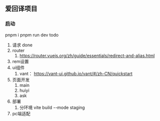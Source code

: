 ## 爱回译项目
### 启动
pnpm i
pnpm run dev
todo
1. 请求 done
2. router 
   1. https://router.vuejs.org/zh/guide/essentials/redirect-and-alias.html
3. rem设置
4. ui组件
   1. vant： https://vant-ui.github.io/vant/#/zh-CN/quickstart
5. 页面开发
   1. main
   2. huiyi
   3. ask
6. 部署
   1. 分环境 vite build --mode staging
7. pc端适配